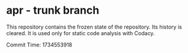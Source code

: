 # apr - trunk branch

This repository contains the frozen state of the repository.
Its history is cleared. It is used only for static code
analysis with Codacy.

Commit Time: 1734553918